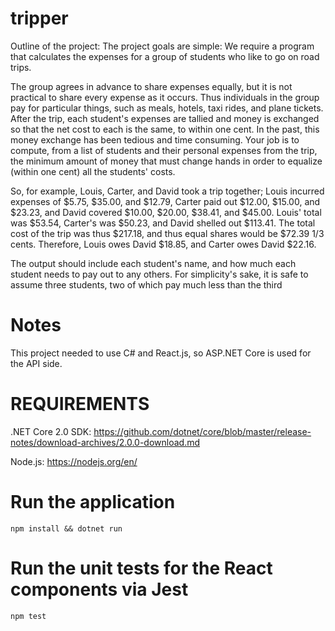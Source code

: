 # tripper

Outline of the project: 
The project goals are simple: We require a program that calculates the expenses for a group of students who like to go on road trips.

The group agrees in advance to share expenses equally, but it is not practical to share every expense as it occurs. Thus individuals in the group pay for particular things, such as meals, hotels, taxi rides, and plane tickets. After the trip, each student's expenses are tallied and money is exchanged so that the net cost to each is the same, to within one cent. In the past, this money exchange has been tedious and time consuming. Your job is to compute, from a list of students and their personal expenses from the trip, the minimum amount of money that must change hands in order to equalize (within one cent) all the students' costs.

So, for example, Louis, Carter, and David took a trip together; Louis incurred expenses of $5.75, $35.00, and $12.79, Carter paid out $12.00, $15.00, and $23.23, and David covered $10.00, $20.00, $38.41, and $45.00. Louis' total was $53.54, Carter's was $50.23, and David shelled out $113.41. The total cost of the trip was thus $217.18, and thus equal shares would be $72.39 1/3 cents. Therefore, Louis owes David $18.85, and Carter owes David $22.16.

The output should include each student's name, and how much each student needs to pay out to any others. For simplicity's sake, it is safe to assume three students, two of which pay much less than the third

# Notes

This project needed to use C# and React.js, so ASP.NET Core is used for the API side.

# REQUIREMENTS
.NET Core 2.0 SDK: 
https://github.com/dotnet/core/blob/master/release-notes/download-archives/2.0.0-download.md

Node.js: https://nodejs.org/en/ 

# Run the application 
 
```
npm install && dotnet run 
```

# Run the unit tests for the React components via Jest 
 
``` 
npm test 
```

